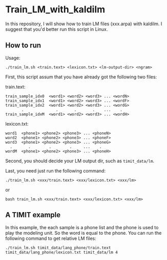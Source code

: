 # Train_LM_with_kaldilm
In this repository, I will show how to train LM files (xxx.arpa) with kaldilm. I suggest that you'd better run this script 
in Linux.

## How to run
Usage:
```
./train_lm.sh <train.text> <lexicon.txt> <lm-output-dir> <ngram>
```
First, this script assum that you have already got the following two files:

train.text:
```
train_sample_idx0  <word1> <word2> <word3> ... <wordN>
train_sample_idx1  <word1> <word2> <word3> ... <wordF>
train_sample_idx2  <word1> <word2> <word3> ... <wordG>
       .              .       .       .    ...    .
train_sample_idxM  <word1> <word2> <word3> ... <wordH>
```

lexicon.txt:
```
word1  <phone1> <phone2> <phone3> ... <phoneN>
word2  <phone1> <phone2> <phone3> ... <phoneF>
word3  <phone1> <phone2> <phone3> ... <phoneG>
  .       .        .        .     ...    .
wordM  <phone1> <phone2> <phone3> ... <phoneH>
```

Second, you should decide your LM output dir, such as `timit_data/lm`.

Last, you need just run the following command:
```
./train_lm.sh <xxx/train.text> <xxx/lexicon.txt> <xxx/lm>
```
or
```
bash train_lm.sh <xxx/train.text> <xxx/lexicon.txt> <xxx/lm>
```

## A TIMIT example
In this example, the each sample is a phone list and the phone is used to play the modeling unit. So the word is equal to the phone.
You can run the following command to get relative LM files:
```
./train_lm.sh timit_data/lang_phone/train.text timit_data/lang_phone/lexicon.txt timit_data/lm 4
```
